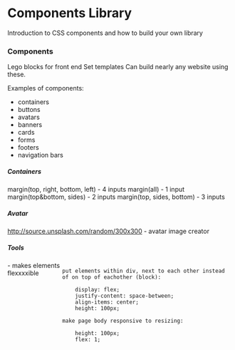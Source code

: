 # Components Library

Introduction to CSS components and how to build your own library

### Components

Lego blocks for front end
Set templates
Can build nearly any website using these.

Examples of components:
- containers 
- buttons
- avatars
- banners
- cards
- forms
- footers
- navigation bars

##### Containers
margin(top, right, bottom, left) - 4 inputs
margin(all) - 1 input
margin(top&bottom, sides) - 2 inputs
margin(top, sides, bottom) - 3 inputs

##### Avatar

http://source.unsplash.com/random/300x300 - avatar image creator

##### Tools
<div style="display: flex;"> - makes elements flexxxxible

	put elements within div, next to each other instead of on top of eachother (block):

		display: flex;
		justify-content: space-between;
		align-items: center;
		height: 100px;

	make page body responsive to resizing:
		
		height: 100px;
		flex: 1;